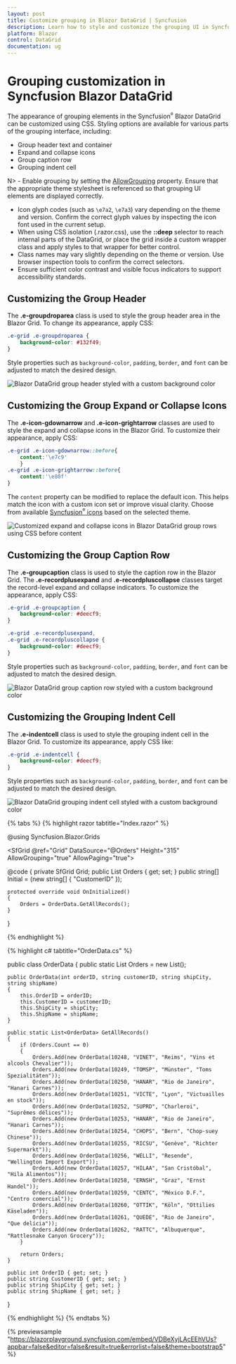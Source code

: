 ```yaml
---
layout: post
title: Customize grouping in Blazor DataGrid | Syncfusion
description: Learn how to style and customize the grouping UI in Syncfusion Blazor DataGrid—group headers, icons, caption rows, and indent cells with CSS tips.
platform: Blazor
control: DataGrid
documentation: ug
---
```


# Grouping customization in Syncfusion Blazor DataGrid

The appearance of grouping elements in the Syncfusion<sup style="font-size:70%">&reg;</sup> Blazor DataGrid can be customized using CSS. Styling options are available for various parts of the grouping interface, including:

- Group header text and container
- Expand and collapse icons
- Group caption row
- Grouping indent cell

N> - Enable grouping by setting the [AllowGrouping](https://help.syncfusion.com/cr/blazor/Syncfusion.Blazor.Grids.SfGrid-1.html#Syncfusion_Blazor_Grids_SfGrid_1_AllowGrouping) property. Ensure that the appropriate theme stylesheet is referenced so that grouping UI elements are displayed correctly.
- Icon glyph codes (such as `\e7a2`, `\e7a3`) vary depending on the theme and version. Confirm the correct glyph values by inspecting the icon font used in the current setup.
- When using CSS isolation (.razor.css), use the **::deep** selector to reach internal parts of the DataGrid, or place the grid inside a custom wrapper class and apply styles to that wrapper for better control.
- Class names may vary slightly depending on the theme or version. Use browser inspection tools to confirm the correct selectors.
- Ensure sufficient color contrast and visible focus indicators to support accessibility standards.

## Customizing the Group Header

The **.e-groupdroparea** class is used to style the group header area in the Blazor Grid. To change its appearance, apply CSS:

```css
.e-grid .e-groupdroparea {
    background-color: #132f49;
}
```

Style properties such as `background-color`, `padding`, `border`, and `font` can be adjusted to match the desired design.

![Blazor DataGrid group header styled with a custom background color](../images/style-and-appearance/group-header.png)

## Customizing the Group Expand or Collapse Icons

The **.e-icon-gdownarrow** and **.e-icon-grightarrow** classes are used to style the expand and collapse icons in the Blazor Grid. To customize their appearance, apply CSS:

```css
.e-grid .e-icon-gdownarrow::before{
    content:'\e7c9'
    }
.e-grid .e-icon-grightarrow::before{
    content:'\e80f'
}
```

The `content` property can be modified to replace the default icon. This helps match the icon with a custom icon set or improve visual clarity. Choose from available [Syncfusion<sup style="font-size:70%">&reg;</sup> icons](https://blazor.syncfusion.com/documentation/appearance/icons) based on the selected theme.

![Customized expand and collapse icons in Blazor DataGrid group rows using CSS before content](../images/style-and-appearance/group-expand-or-collapse-icons.png)

## Customizing the Group Caption Row

The **.e-groupcaption** class is used to style the caption row in the Blazor Grid. The **.e-recordplusexpand** and **.e-recordpluscollapse** classes target the record-level expand and collapse indicators. To customize the appearance, apply CSS:

```css
.e-grid .e-groupcaption {
    background-color: #deecf9;
}

.e-grid .e-recordplusexpand,
.e-grid .e-recordpluscollapse {
    background-color: #deecf9;
}
```

Style properties such as `background-color`, `padding`, `border`, and `font` can be adjusted to match the desired design.

![Blazor DataGrid group caption row styled with a custom background color](../images/style-and-appearance/group-caption-row.png)

## Customizing the Grouping Indent Cell

The **.e-indentcell** class is used to style the grouping indent cell in the Blazor Grid. To customize its appearance, apply CSS like:

```css
.e-grid .e-indentcell {
    background-color: #deecf9;
}
```

Style properties such as `background-color`, `padding`, `border`, and `font` can be adjusted to match the desired design.

![Blazor DataGrid grouping indent cell styled with a custom background color](../images/style-and-appearance/indent-cell.png)

{% tabs %}
{% highlight razor tabtitle="Index.razor" %}

@using Syncfusion.Blazor.Grids

<SfGrid @ref="Grid" DataSource="@Orders" Height="315" AllowGrouping="true" AllowPaging="true">
    <GridPageSettings PageSize="8"></GridPageSettings>
    <GridGroupSettings Columns="@Initial"></GridGroupSettings>
    <GridColumns>
        <GridColumn Field=@nameof(OrderData.OrderID) HeaderText="Order ID" TextAlign="Syncfusion.Blazor.Grids.TextAlign.Right" Width="140"></GridColumn>
        <GridColumn Field=@nameof(OrderData.CustomerID) HeaderText="Customer ID" Width="120"></GridColumn>
        <GridColumn Field=@nameof(OrderData.ShipCity) HeaderText="Ship City" Width="100"></GridColumn>
        <GridColumn Field=@nameof(OrderData.ShipName) HeaderText="Ship Name" Width="100"></GridColumn>
    </GridColumns>
</SfGrid>

<style>
   .e-grid .e-groupdroparea {
        background-color: #132f49;
    }
    .e-grid .e-icon-gdownarrow::before{
        content:'\e7c9'
    }
    .e-grid .e-icon-grightarrow::before{
        content:'\e80f'
    }
    .e-grid .e-groupcaption {
        background-color: #deecf9;
    }
    .e-grid .e-recordplusexpand,
    .e-grid .e-recordpluscollapse {
        background-color: #deecf9;
    }
    .e-grid .e-indentcell {
        background-color: #deecf9;
    }
</style>

@code {
    private SfGrid<OrderData> Grid;
    public List<OrderData> Orders { get; set; }
    public string[] Initial = (new string[] { "CustomerID" });

    protected override void OnInitialized()
    {
        Orders = OrderData.GetAllRecords();
    }
}

{% endhighlight %}

{% highlight c# tabtitle="OrderData.cs" %}

public class OrderData
{
    public static List<OrderData> Orders = new List<OrderData>();

    public OrderData(int orderID, string customerID, string shipCity, string shipName)
    {
        this.OrderID = orderID;
        this.CustomerID = customerID;
        this.ShipCity = shipCity;
        this.ShipName = shipName;
    }

    public static List<OrderData> GetAllRecords()
    {
        if (Orders.Count == 0)
        {
            Orders.Add(new OrderData(10248, "VINET", "Reims", "Vins et alcools Chevalier"));
            Orders.Add(new OrderData(10249, "TOMSP", "Münster", "Toms Spezialitäten"));
            Orders.Add(new OrderData(10250, "HANAR", "Rio de Janeiro", "Hanari Carnes"));
            Orders.Add(new OrderData(10251, "VICTE", "Lyon", "Victuailles en stock"));
            Orders.Add(new OrderData(10252, "SUPRD", "Charleroi", "Suprêmes délices"));
            Orders.Add(new OrderData(10253, "HANAR", "Rio de Janeiro", "Hanari Carnes"));
            Orders.Add(new OrderData(10254, "CHOPS", "Bern", "Chop-suey Chinese"));
            Orders.Add(new OrderData(10255, "RICSU", "Genève", "Richter Supermarkt"));
            Orders.Add(new OrderData(10256, "WELLI", "Resende", "Wellington Import Export"));
            Orders.Add(new OrderData(10257, "HILAA", "San Cristóbal", "Hila Alimentos"));
            Orders.Add(new OrderData(10258, "ERNSH", "Graz", "Ernst Handel"));
            Orders.Add(new OrderData(10259, "CENTC", "México D.F.", "Centro comercial"));
            Orders.Add(new OrderData(10260, "OTTIK", "Köln", "Ottilies Käseladen"));
            Orders.Add(new OrderData(10261, "QUEDE", "Rio de Janeiro", "Que delícia"));
            Orders.Add(new OrderData(10262, "RATTC", "Albuquerque", "Rattlesnake Canyon Grocery"));
        }

        return Orders;
    }

    public int OrderID { get; set; }
    public string CustomerID { get; set; }
    public string ShipCity { get; set; }
    public string ShipName { get; set; }
}

{% endhighlight %}
{% endtabs %}

{% previewsample "https://blazorplayground.syncfusion.com/embed/VDBeXyjLAcEEhVUs?appbar=false&editor=false&result=true&errorlist=false&theme=bootstrap5" %}